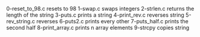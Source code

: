 0-reset_to_98.c resets to 98
1-swap.c swaps integers
2-strlen.c returns the length of the string
3-puts.c prints a string
4-print_rev.c reverses string
5-rev_string.c reverses
6-puts2.c prints every other
7-puts_half.c prints the second half
8-print_array.c prints n array elements
9-strcpy copies string
